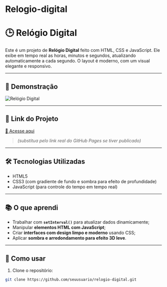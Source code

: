 # Relogio-digital

# 🕒 Relógio Digital

Este é um projeto de **Relógio Digital** feito com HTML, CSS e JavaScript. Ele exibe em tempo real as horas, minutos e segundos, atualizando automaticamente a cada segundo. O layout é moderno, com um visual elegante e responsivo.

---

## 📸 Demonstração

![Relógio Digital](./Captura%20de%20tela%202025-05-19%20141330.png)

---

## 🔗 Link do Projeto

[🔗 Acesse aqui](https://seuusuario.github.io/relogio-digital/)  
> *(substitua pelo link real do GitHub Pages se tiver publicado)*

---

## 🛠 Tecnologias Utilizadas

- HTML5  
- CSS3 (com gradiente de fundo e sombra para efeito de profundidade)  
- JavaScript (para controle do tempo em tempo real)

---

## 📚 O que aprendi

- Trabalhar com **`setInterval()`** para atualizar dados dinamicamente;
- Manipular **elementos HTML com JavaScript**;
- Criar **interfaces com design limpo e moderno** usando CSS;
- Aplicar **sombra e arredondamento para efeito 3D leve**.

---

## 🚀 Como usar

1. Clone o repositório:
```bash
git clone https://github.com/seuusuario/relogio-digital.git
